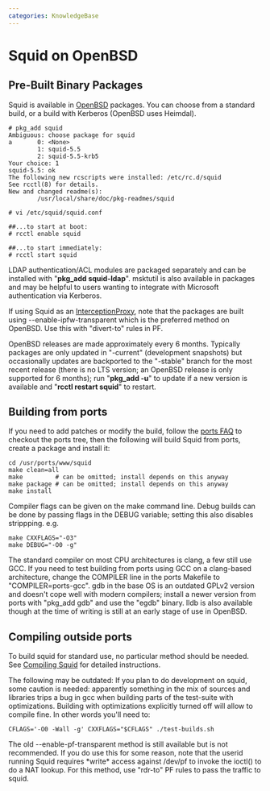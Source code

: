 ```yaml
---
categories: KnowledgeBase
---
```

# Squid on OpenBSD

## Pre-Built Binary Packages

Squid is available in [OpenBSD](https://www.openbsd.org) packages. You
can choose from a standard build, or a build with Kerberos (OpenBSD uses
Heimdal).

    # pkg_add squid
    Ambiguous: choose package for squid
    a       0: <None>
            1: squid-5.5
            2: squid-5.5-krb5
    Your choice: 1
    squid-5.5: ok
    The following new rcscripts were installed: /etc/rc.d/squid
    See rcctl(8) for details.
    New and changed readme(s):
            /usr/local/share/doc/pkg-readmes/squid

    # vi /etc/squid/squid.conf

    ##...to start at boot:
    # rcctl enable squid

    ##...to start immediately:
    # rcctl start squid

LDAP authentication/ACL modules are packaged separately and can be
installed with "**pkg_add squid-ldap**". msktutil is also available in
packages and may be helpful to users wanting to integrate with Microsoft
authentication via Kerberos.

If using Squid as an [InterceptionProxy](/SquidFaq/InterceptionProxy),
note that the packages are built using --enable-ipfw-transparent which
is the preferred method on OpenBSD. Use this with "divert-to" rules in
PF.

OpenBSD releases are made approximately every 6 months. Typically
packages are only updated in "-current" (development snapshots) but
occasionally updates are backported to the "-stable" branch for the most
recent release (there is no LTS version; an OpenBSD release is only
supported for 6 months); run "**pkg_add -u**" to update if a new
version is available and "**rcctl restart squid**" to restart.

## Building from ports

If you need to add patches or modify the build, follow the
[ports FAQ](https://www.openbsd.org/faq/ports/ports.html) to checkout the ports
tree, then the following will build Squid from ports, create a package
and install it:

    cd /usr/ports/www/squid
    make clean=all
    make         # can be omitted; install depends on this anyway
    make package # can be omitted; install depends on this anyway
    make install

Compiler flags can be given on the make command line. Debug builds can
be done by passing flags in the DEBUG variable; setting this also
disables strippping. e.g.

    make CXXFLAGS="-O3"
    make DEBUG="-O0 -g"

The standard compiler on most CPU architectures is clang, a few still
use GCC. If you need to test building from ports using GCC on a
clang-based architecture, change the COMPILER line in the ports Makefile
to "COMPILER=ports-gcc". gdb in the base OS is an outdated GPLv2 version
and doesn't cope well with modern compilers; install a newer version
from ports with "pkg_add gdb" and use the "egdb" binary. lldb is also
available though at the time of writing is still at an early stage of
use in OpenBSD.

## Compiling outside ports

To build squid for standard use, no particular method should be needed.
See [Compiling Squid](/SquidFaq/CompilingSquid)
for detailed instructions.

The following may be outdated: If you plan to do development on squid,
some caution is needed: apparently something in the mix of sources and
libraries trips a bug in gcc when building parts of the test-suite with
optimizations. Building with optimizations explicitly turned off will
allow to compile fine. In other words you'll need to:

    CFLAGS='-O0 -Wall -g' CXXFLAGS="$CFLAGS" ./test-builds.sh

The old --enable-pf-transparent method is still available but is not
recommended. If you do use this for some reason, note that the userid
running Squid requires \*write\* access against /dev/pf to invoke the
ioctl() to do a NAT lookup. For this method, use "rdr-to" PF rules to
pass the traffic to squid.
